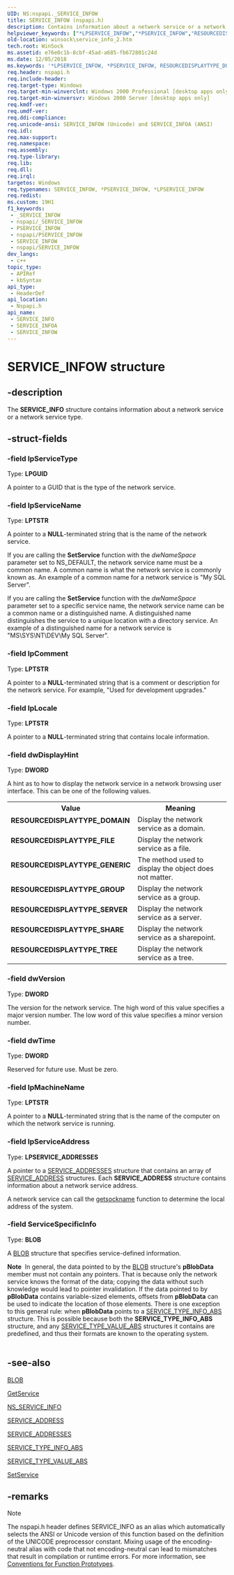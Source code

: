```yaml
---
UID: NS:nspapi._SERVICE_INFOW
title: SERVICE_INFOW (nspapi.h)
description: Contains information about a network service or a network service type.
helpviewer_keywords: ["*LPSERVICE_INFOW","*PSERVICE_INFOW","RESOURCEDISPLAYTYPE_DOMAIN","RESOURCEDISPLAYTYPE_FILE","RESOURCEDISPLAYTYPE_GENERIC","RESOURCEDISPLAYTYPE_GROUP","RESOURCEDISPLAYTYPE_SERVER","RESOURCEDISPLAYTYPE_SHARE","RESOURCEDISPLAYTYPE_TREE","SERVICE_INFO","SERVICE_INFO structure [Winsock]","SERVICE_INFOA","SERVICE_INFOW","_win32_service_info_2","nspapi/SERVICE_INFO","nspapi/SERVICE_INFOA","nspapi/SERVICE_INFOW","winsock.service_info_2"]
old-location: winsock\service_info_2.htm
tech.root: WinSock
ms.assetid: e76e0c1b-8cbf-45ad-a685-fb672801c24d
ms.date: 12/05/2018
ms.keywords: '*LPSERVICE_INFOW, *PSERVICE_INFOW, RESOURCEDISPLAYTYPE_DOMAIN, RESOURCEDISPLAYTYPE_FILE, RESOURCEDISPLAYTYPE_GENERIC, RESOURCEDISPLAYTYPE_GROUP, RESOURCEDISPLAYTYPE_SERVER, RESOURCEDISPLAYTYPE_SHARE, RESOURCEDISPLAYTYPE_TREE, SERVICE_INFO, SERVICE_INFO structure [Winsock], SERVICE_INFOA, SERVICE_INFOW, _win32_service_info_2, nspapi/SERVICE_INFO, nspapi/SERVICE_INFOA, nspapi/SERVICE_INFOW, winsock.service_info_2'
req.header: nspapi.h
req.include-header: 
req.target-type: Windows
req.target-min-winverclnt: Windows 2000 Professional [desktop apps only]
req.target-min-winversvr: Windows 2000 Server [desktop apps only]
req.kmdf-ver: 
req.umdf-ver: 
req.ddi-compliance: 
req.unicode-ansi: SERVICE_INFOW (Unicode) and SERVICE_INFOA (ANSI)
req.idl: 
req.max-support: 
req.namespace: 
req.assembly: 
req.type-library: 
req.lib: 
req.dll: 
req.irql: 
targetos: Windows
req.typenames: SERVICE_INFOW, *PSERVICE_INFOW, *LPSERVICE_INFOW
req.redist: 
ms.custom: 19H1
f1_keywords:
 - _SERVICE_INFOW
 - nspapi/_SERVICE_INFOW
 - PSERVICE_INFOW
 - nspapi/PSERVICE_INFOW
 - SERVICE_INFOW
 - nspapi/SERVICE_INFOW
dev_langs:
 - c++
topic_type:
 - APIRef
 - kbSyntax
api_type:
 - HeaderDef
api_location:
 - Nspapi.h
api_name:
 - SERVICE_INFO
 - SERVICE_INFOA
 - SERVICE_INFOW
---
```


# SERVICE_INFOW structure


## -description

The 
<b>SERVICE_INFO</b> structure contains information about a network service or a network service type.

## -struct-fields

### -field lpServiceType

Type: <b>LPGUID</b>

A pointer to a GUID that is the type of the network service.

### -field lpServiceName

Type: <b>LPTSTR</b>

A pointer to a <b>NULL</b>-terminated string that is the name of the network service. 




If you are calling the 
<b>SetService</b> function with the <i>dwNameSpace</i> parameter set to NS_DEFAULT, the network service name must be a common name. A common name is what the network service is commonly known as. An example of a common name for a network service is "My SQL Server".

If you are calling the 
<b>SetService</b> function with the <i>dwNameSpace</i> parameter set to a specific service name, the network service name can be a common name or a distinguished name. A distinguished name distinguishes the service to a unique location with a directory service. An example of a distinguished name for a network service is "MS\\SYS\\NT\\DEV\\My SQL Server".

### -field lpComment

Type: <b>LPTSTR</b>

A pointer to a <b>NULL</b>-terminated string that is a comment or description for the network service. For example, "Used for development upgrades."

### -field lpLocale

Type: <b>LPTSTR</b>

A pointer to a <b>NULL</b>-terminated string that contains locale information.

### -field dwDisplayHint

Type: <b>DWORD</b>

A hint as to how to display the network service in a network browsing user interface. This can be one of the following values. 



<table>
<tr>
<th>Value</th>
<th>Meaning</th>
</tr>
<tr>
<td width="40%"><a id="RESOURCEDISPLAYTYPE_DOMAIN"></a><a id="resourcedisplaytype_domain"></a><dl>
<dt><b>RESOURCEDISPLAYTYPE_DOMAIN</b></dt>
</dl>
</td>
<td width="60%">
Display the network service as a domain.

</td>
</tr>
<tr>
<td width="40%"><a id="RESOURCEDISPLAYTYPE_FILE"></a><a id="resourcedisplaytype_file"></a><dl>
<dt><b>RESOURCEDISPLAYTYPE_FILE</b></dt>
</dl>
</td>
<td width="60%">
Display the network service as a file.

</td>
</tr>
<tr>
<td width="40%"><a id="RESOURCEDISPLAYTYPE_GENERIC"></a><a id="resourcedisplaytype_generic"></a><dl>
<dt><b>RESOURCEDISPLAYTYPE_GENERIC</b></dt>
</dl>
</td>
<td width="60%">
The method used to display the object does not matter.

</td>
</tr>
<tr>
<td width="40%"><a id="RESOURCEDISPLAYTYPE_GROUP"></a><a id="resourcedisplaytype_group"></a><dl>
<dt><b>RESOURCEDISPLAYTYPE_GROUP</b></dt>
</dl>
</td>
<td width="60%">
Display the network service as a group.

</td>
</tr>
<tr>
<td width="40%"><a id="RESOURCEDISPLAYTYPE_SERVER"></a><a id="resourcedisplaytype_server"></a><dl>
<dt><b>RESOURCEDISPLAYTYPE_SERVER</b></dt>
</dl>
</td>
<td width="60%">
Display the network service as a server.

</td>
</tr>
<tr>
<td width="40%"><a id="RESOURCEDISPLAYTYPE_SHARE"></a><a id="resourcedisplaytype_share"></a><dl>
<dt><b>RESOURCEDISPLAYTYPE_SHARE</b></dt>
</dl>
</td>
<td width="60%">
Display the network service as a sharepoint.

</td>
</tr>
<tr>
<td width="40%"><a id="RESOURCEDISPLAYTYPE_TREE"></a><a id="resourcedisplaytype_tree"></a><dl>
<dt><b>RESOURCEDISPLAYTYPE_TREE</b></dt>
</dl>
</td>
<td width="60%">
Display the network service as a tree.

</td>
</tr>
</table>

### -field dwVersion

Type: <b>DWORD</b>

The version for the network service. The high word of this value specifies a major version number. The low word of this value specifies a minor version number.

### -field dwTime

Type: <b>DWORD</b>

Reserved for future use. Must be zero.

### -field lpMachineName

Type: <b>LPTSTR</b>

A pointer to a <b>NULL</b>-terminated string that is the name of the computer on which the network service is running.

### -field lpServiceAddress

Type: <b>LPSERVICE_ADDRESSES</b>

A pointer to a 
<a href="/windows/desktop/api/nspapi/ns-nspapi-service_addresses">SERVICE_ADDRESSES</a> structure that contains an array of 
<a href="/windows/desktop/api/nspapi/ns-nspapi-service_address">SERVICE_ADDRESS</a> structures. Each 
<b>SERVICE_ADDRESS</b> structure contains information about a network service address. 




A network service can call the 
<a href="/windows/desktop/api/winsock/nf-winsock-getsockname">getsockname</a> function to determine the local address of the system.

### -field ServiceSpecificInfo

Type: <b>BLOB</b>

A 
						<a href="/windows/desktop/api/nspapi/ns-nspapi-blob">BLOB</a> structure that specifies service-defined information. 




<div class="alert"><b>Note</b>  In general, the data pointed to by the 
<a href="/windows/desktop/api/nspapi/ns-nspapi-blob">BLOB</a> structure's <b>pBlobData</b> member must not contain any pointers. That is because only the network service knows the format of the data; copying the data without such knowledge would lead to pointer invalidation. If the data pointed to by <b>pBlobData</b> contains variable-sized elements, offsets from <b>pBlobData</b> can be used to indicate the location of those elements. There is one exception to this general rule: when <b>pBlobData</b> points to a 
<a href="/windows/desktop/api/nspapi/ns-nspapi-service_type_info_absa">SERVICE_TYPE_INFO_ABS</a> structure. This is possible because both the 
<b>SERVICE_TYPE_INFO_ABS</b> structure, and any 
<a href="/windows/desktop/api/nspapi/ns-nspapi-service_type_value_absa">SERVICE_TYPE_VALUE_ABS</a> structures it contains are predefined, and thus their formats are known to the operating system.</div>
<div> </div>

## -see-also

<a href="/windows/desktop/api/nspapi/ns-nspapi-blob">BLOB</a>



<a href="/windows/desktop/api/nspapi/nf-nspapi-getservicea">GetService</a>



<a href="/windows/desktop/api/nspapi/ns-nspapi-ns_service_infoa">NS_SERVICE_INFO</a>



<a href="/windows/desktop/api/nspapi/ns-nspapi-service_address">SERVICE_ADDRESS</a>



<a href="/windows/desktop/api/nspapi/ns-nspapi-service_addresses">SERVICE_ADDRESSES</a>



<a href="/windows/desktop/api/nspapi/ns-nspapi-service_type_info_absa">SERVICE_TYPE_INFO_ABS</a>



<a href="/windows/desktop/api/nspapi/ns-nspapi-service_type_value_absa">SERVICE_TYPE_VALUE_ABS</a>



<a href="/windows/desktop/api/nspapi/nf-nspapi-setservicea">SetService</a>

## -remarks

> [!NOTE]
> The nspapi.h header defines SERVICE_INFO as an alias which automatically selects the ANSI or Unicode version of this function based on the definition of the UNICODE preprocessor constant. Mixing usage of the encoding-neutral alias with code that not encoding-neutral can lead to mismatches that result in compilation or runtime errors. For more information, see [Conventions for Function Prototypes](/windows/win32/intl/conventions-for-function-prototypes).